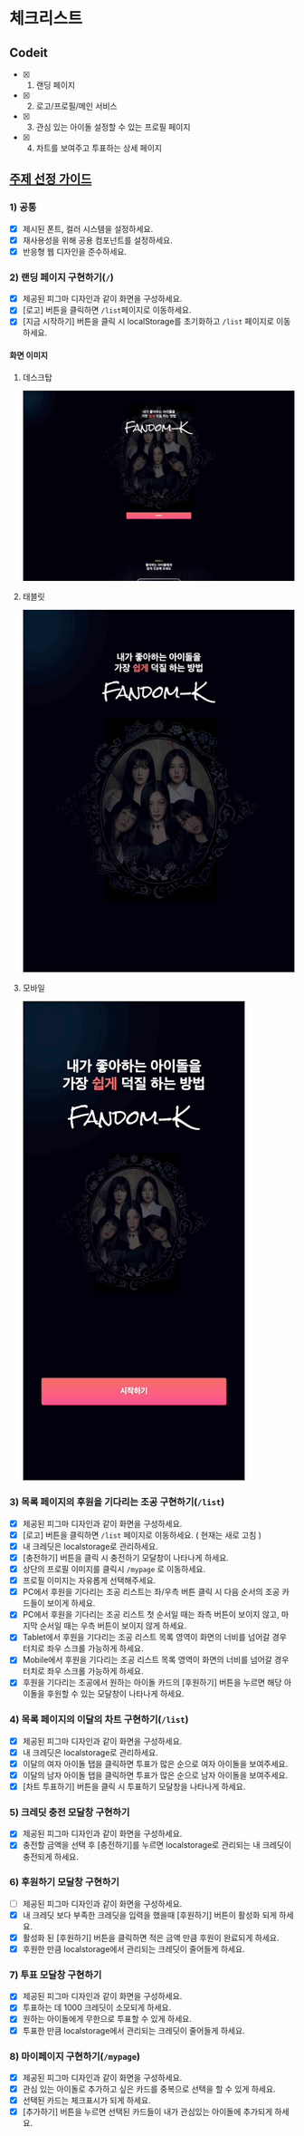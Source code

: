 # 체크리스트

## Codeit

- [x] 1. 랜딩 페이지
- [x] 2. 로고/프로필/메인 서비스
- [x] 3. 관심 있는 아이돌 설정할 수 있는 프로필 페이지
- [x] 4. 차트를 보여주고 투표하는 상세 페이지

## [주제 선정 가이드](https://codeit.notion.site/_-1a46fd228e8d81b3bda8e073f5b5876e)

### 1) 공통

- [x] 제시된 폰트, 컬러 시스템을 설정하세요.
- [x] 재사용성을 위해 공용 컴포넌트를 설정하세요.
- [x] 반응형 웹 디자인을 준수하세요.

### 2) 랜딩 페이지 구현하기(`/`)

- [x] 제공된 피그마 디자인과 같이 화면을 구성하세요.
- [x] [로고] 버튼을 클릭하면 `/list`페이지로 이동하세요.
- [x] [지금 시작하기] 버튼을 클릭 시 localStorage를 초기화하고 `/list` 페이지로 이동하세요.

#### 화면 이미지

1. 데스크탑

   ![landing-page-desktop](./src/assets/thumbnail/landing-page-desktop.gif)

2. 태블릿

   ![landing-page-tablet](./src/assets/thumbnail/landing-page-tablet.gif)

3. 모바일

   ![landing-page-mobile](./src/assets/thumbnail/landing-page-mobile.gif)

### 3) 목록 페이지의 후원을 기다리는 조공 구현하기(`/list`)

- [x] 제공된 피그마 디자인과 같이 화면을 구성하세요.
- [x] [로고] 버튼을 클릭하면 `/list` 페이지로 이동하세요. ( 현재는 새로 고침 )
- [x] 내 크레딧은 localstorage로 관리하세요.
- [x] [충전하기] 버튼을 클릭 시 충전하기 모달창이 나타나게 하세요.
- [x] 상단의 프로필 이미지를 클릭시 `/mypage` 로 이동하세요.
- [x] 프로필 이미지는 자유롭게 선택해주세요.
- [x] PC에서 후원을 기다리는 조공 리스트는 좌/우측 버튼 클릭 시 다음 순서의 조공 카드들이 보이게 하세요.
- [x] PC에서 후원을 기다리는 조공 리스트 첫 순서일 때는 좌측 버튼이 보이지 않고, 마지막 순서일 때는 우측 버튼이 보이지 않게 하세요.
- [x] Tablet에서 후원을 기다리는 조공 리스트 목록 영역이 화면의 너비를 넘어갈 경우 터치로 좌우 스크롤 가능하게 하세요.
- [x] Mobile에서 후원을 기다리는 조공 리스트 목록 영역이 화면의 너비를 넘어갈 경우 터치로 좌우 스크롤 가능하게 하세요.
- [x] 후원을 기다리는 조공에서 원하는 아이돌 카드의 [후원하기] 버튼을 누르면 해당 아이돌을 후원할 수 있는 모달창이 나타나게 하세요.

### 4) 목록 페이지의 이달의 차트 구현하기(`/list`)

- [x] 제공된 피그마 디자인과 같이 화면을 구성하세요.
- [x] 내 크레딧은 localstorage로 관리하세요.
- [x] 이달의 여자 아이돌 탭을 클릭하면 투표가 많은 순으로 여자 아이돌을 보여주세요.
- [x] 이달의 남자 아이돌 탭을 클릭하면 투표가 많은 순으로 남자 아이돌을 보여주세요.
- [x] [차트 투표하기] 버튼을 클릭 시 투표하기 모달창을 나타나게 하세요.

### 5) 크레딧 충전 모달창 구현하기

- [x] 제공된 피그마 디자인과 같이 화면을 구성하세요.
- [x] 충전할 금액을 선택 후 [충전하기]를 누르면 localstorage로 관리되는 내 크레딧이 충전되게 하세요.

### 6) 후원하기 모달창 구현하기

- [ ] 제공된 피그마 디자인과 같이 화면을 구성하세요.
- [x] 내 크레딧 보다 부족한 크레딧을 입력을 했을때 [후원하기] 버튼이 활성화 되게 하세요.
- [x] 활성화 된 [후원하기] 버튼을 클릭하면 적은 금액 만큼 후원이 완료되게 하세요.
- [x] 후원한 만큼 localstorage에서 관리되는 크레딧이 줄어들게 하세요.

### 7) 투표 모달창 구현하기

- [x] 제공된 피그마 디자인과 같이 화면을 구성하세요.
- [x] 투표하는 데 1000 크레딧이 소모되게 하세요.
- [x] 원하는 아이돌에게 무한으로 투표할 수 있게 하세요.
- [x] 투표한 만큼 localstorage에서 관리되는 크레딧이 줄어들게 하세요.

### 8) 마이페이지 구현하기(`/mypage`)

- [x] 제공된 피그마 디자인과 같이 화면을 구성하세요.
- [x] 관심 있는 아이돌로 추가하고 싶은 카드를 중복으로 선택을 할 수 있게 하세요.
- [x] 선택된 카드는 체크표시가 되게 하세요.
- [x] [추가하기] 버튼을 누르면 선택된 카드들이 내가 관심있는 아이돌에 추가되게 하세요.
